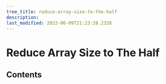 ```yaml
---
tree_title: reduce-array-size-to-the-half
description: 
last_modified: 2022-06-09T21:23:28.2328
---
```


# Reduce Array Size to The Half

## Contents
